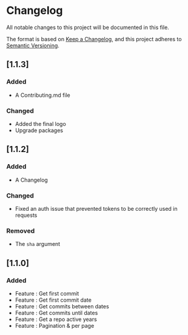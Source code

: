 # Changelog
All notable changes to this project will be documented in this file.

The format is based on [Keep a Changelog](https://keepachangelog.com/en/1.0.0/),
and this project adheres to [Semantic Versioning](https://semver.org/spec/v2.0.0.html).

## [1.1.3] 
### Added 
- A Contributing.md file
### Changed 
- Added the final logo
- Upgrade packages

## [1.1.2] 
### Added 
- A Changelog
### Changed 
- Fixed an auth issue that prevented tokens to be correctly used in requests
### Removed 
- The `sha` argument 

## [1.1.0] 
### Added
- Feature : Get first commit
- Feature : Get first commit date
- Feature : Get commits between dates
- Feature : Get commits until dates
- Feature : Get a repo active years
- Feature : Pagination & per page


